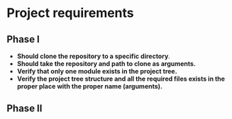 # Project requirements

## Phase I
- **Should clone the repository to a specific directory**.
- **Should take the repository and path to clone as arguments.**
- **Verify that only one module exists in the project tree.**
- **Verify the project tree structure and all the required files exists in the proper place with the proper name (arguments).**

## Phase II